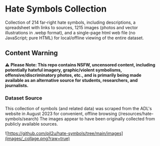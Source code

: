 # Hate Symbols Collection
Collection of 214 far-right hate symbols, including descriptions, a spreadsheet with links to sources, 1215 images (photos and vector illustrations in .webp format), and a single-page html web file (no JavaScript; pure HTML) for local/offline viewing of the entire dataset.

## Content Warning
:warning: **Please Note: This repo contains NSFW, uncensored content, including potentially hateful imagery, graphic/violent symbolisms, offensive/discriminatory photos, etc., and is primarily being made available as an alternative source for students, researchers, and journalists.**

### Dataset Source
This collection of symbols (and related data) was scraped from the ADL's website in August 2023 for convenient, offline browsing (/resources/hate-symbols/search)
The images appear to have been originally collected from publicly available sources.

![https://github.com/pil2u/hate-symbols/tree/main/images](images/_collage.png?raw=true)
